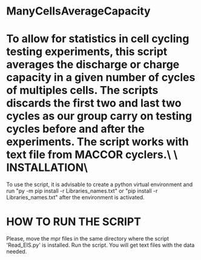 # ManyCellsAverageCapacity

To allow for statistics in cell cycling testing experiments, this script averages the discharge or charge capacity in a given number of cycles of multiples cells. The scripts discards the first two and last two cycles as our group carry on testing cycles before and after the experiments. The script works with text file from MACCOR cyclers.\\
\\
INSTALLATION\\
==============
To use the script, it is advisable to create a python virtual environment and run "py -m pip install -r Libraries_names.txt" or "pip install -r Libraries_names.txt" after the environment is activated.

HOW TO RUN THE SCRIPT
======================
Please, move the mpr files in the same directory where the script 'Read_EIS.py' is installed. Run the script. You will get text files with the data needed. 
